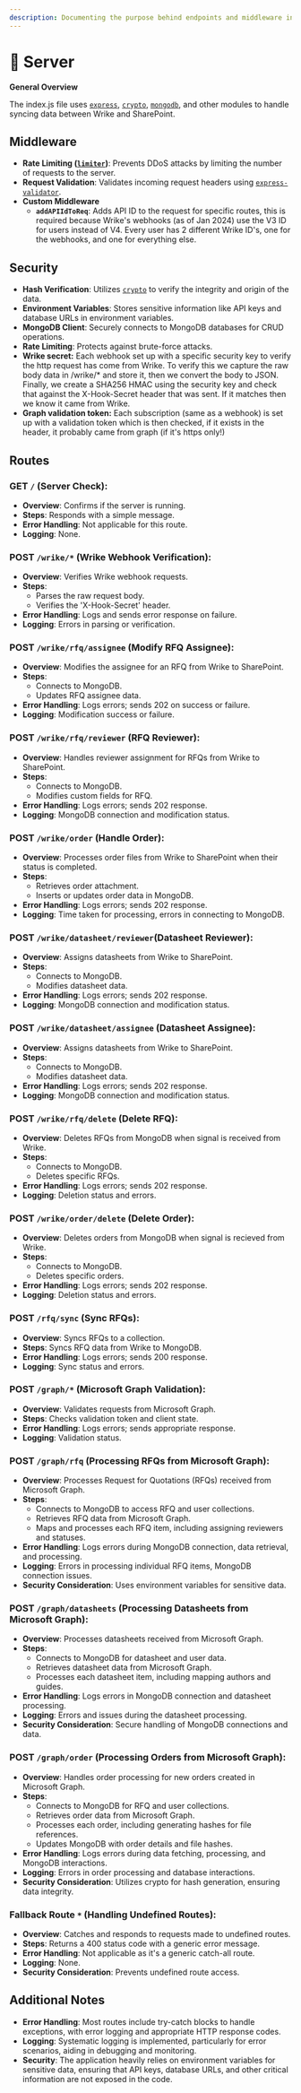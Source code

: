 ```yaml
---
description: Documenting the purpose behind endpoints and middleware in the server
---
```


# 💾 Server

**General Overview**

The index.js file uses [`express`](https://expressjs.com/),  [`crypto`](https://nodejs.org/api/crypto.html), [`mongodb`](https://www.mongodb.com/), and other modules to handle syncing data between Wrike and SharePoint.

## **Middleware**

* **Rate Limiting (**[**`limiter`**](https://www.npmjs.com/package/express-rate-limit)**)**: Prevents DDoS attacks by limiting the number of requests to the server.
* **Request Validation**: Validates incoming request headers using [`express-validator`](https://www.npmjs.com/package/express-validator).
* **Custom Middleware**&#x20;
  * **`addAPIIdToReq`**: Adds API ID to the request for specific routes, this is required because Wrike's webhooks (as of Jan 2024) use the V3 ID for users instead of V4. Every user has 2 different Wrike ID's, one for the webhooks, and one for everything else.

## **Security**

* **Hash Verification**: Utilizes [`crypto`](https://nodejs.org/api/crypto.html) to verify the integrity and origin of the data.
* **Environment Variables**: Stores sensitive information like API keys and database URLs in environment variables.
* **MongoDB Client**: Securely connects to MongoDB databases for CRUD operations.
* **Rate Limiting**: Protects against brute-force attacks.
* **Wrike secret:** Each webhook set up with a specific security key to verify the http request has come from Wrike. To verify this we capture the raw body data in /wrike/\* and store it, then we convert the body to JSON. Finally, we create a SHA256 HMAC using the security key and check that against the X-Hook-Secret header that was sent. If it matches then we know it came from Wrike.
* **Graph validation token:** Each subscription (same as a webhook) is set up with a validation token which is then checked, if it exists in the header, it probably came from graph (if it's https only!)

## **Routes**

### **GET `/` (Server Check)**:

* **Overview**: Confirms if the server is running.
* **Steps**: Responds with a simple message.
* **Error Handling**: Not applicable for this route.
* **Logging**: None.

### **POST `/wrike/*` (Wrike Webhook Verification)**:

* **Overview**: Verifies Wrike webhook requests.
* **Steps**:
  * Parses the raw request body.
  * Verifies the 'X-Hook-Secret' header.
* **Error Handling**: Logs and sends error response on failure.
* **Logging**: Errors in parsing or verification.

### **POST `/wrike/rfq/assignee` (Modify RFQ Assignee)**:

* **Overview**: Modifies the assignee for an RFQ from Wrike to SharePoint.
* **Steps**:
  * Connects to MongoDB.
  * Updates RFQ assignee data.
* **Error Handling**: Logs errors; sends 202 on success or failure.
* **Logging**: Modification success or failure.

### **POST `/wrike/rfq/reviewer` (RFQ Reviewer)**:

* **Overview**: Handles reviewer assignment for RFQs from Wrike to SharePoint.
* **Steps**:
  * Connects to MongoDB.
  * Modifies custom fields for RFQ.
* **Error Handling**: Logs errors; sends 202 response.
* **Logging**: MongoDB connection and modification status.

### **POST `/wrike/order` (Handle Order)**:

* **Overview**: Processes order files from Wrike to SharePoint when their status is completed.
* **Steps**:
  * Retrieves order attachment.
  * Inserts or updates order data in MongoDB.
* **Error Handling**: Logs errors; sends 202 response.
* **Logging**: Time taken for processing, errors in connecting to MongoDB.

### **POST `/wrike/datasheet/reviewer`(Datasheet Reviewer)**:

* **Overview**: Assigns datasheets from Wrike to SharePoint.
* **Steps**:
  * Connects to MongoDB.
  * Modifies datasheet data.
* **Error Handling**: Logs errors; sends 202 response.
* **Logging**: MongoDB connection and modification status.

### **POST `/wrike/datasheet/assignee` (Datasheet Assignee)**:

* **Overview**: Assigns datasheets from Wrike to SharePoint.
* **Steps**:
  * Connects to MongoDB.
  * Modifies datasheet data.
* **Error Handling**: Logs errors; sends 202 response.
* **Logging**: MongoDB connection and modification status.

### **POST `/wrike/rfq/delete` (Delete RFQ)**:

* **Overview**: Deletes RFQs from MongoDB when signal is received from Wrike.
* **Steps**:
  * Connects to MongoDB.
  * Deletes specific RFQs.
* **Error Handling**: Logs errors; sends 202 response.
* **Logging**: Deletion status and errors.

### **POST `/wrike/order/delete` (Delete Order)**:

* **Overview**: Deletes orders from MongoDB when signal is recieved from Wrike.
* **Steps**:
  * Connects to MongoDB.
  * Deletes specific orders.
* **Error Handling**: Logs errors; sends 202 response.
* **Logging**: Deletion status and errors.

### **POST `/rfq/sync` (Sync RFQs)**:

* **Overview**: Syncs RFQs to a collection.
* **Steps**: Syncs RFQ data from Wrike to MongoDB.
* **Error Handling**: Logs errors; sends 200 response.
* **Logging**: Sync status and errors.

### **POST `/graph/*` (Microsoft Graph Validation)**:

* **Overview**: Validates requests from Microsoft Graph.
* **Steps**: Checks validation token and client state.
* **Error Handling**: Logs errors; sends appropriate response.
* **Logging**: Validation status.

### **POST `/graph/rfq` (Processing RFQs from Microsoft Graph)**:

* **Overview**: Processes Request for Quotations (RFQs) received from Microsoft Graph.
* **Steps**:
  * Connects to MongoDB to access RFQ and user collections.
  * Retrieves RFQ data from Microsoft Graph.
  * Maps and processes each RFQ item, including assigning reviewers and statuses.
* **Error Handling**: Logs errors during MongoDB connection, data retrieval, and processing.
* **Logging**: Errors in processing individual RFQ items, MongoDB connection issues.
* **Security Consideration**: Uses environment variables for sensitive data.

### **POST `/graph/datasheets` (Processing Datasheets from Microsoft Graph)**:

* **Overview**: Processes datasheets received from Microsoft Graph.
* **Steps**:
  * Connects to MongoDB for datasheet and user data.
  * Retrieves datasheet data from Microsoft Graph.
  * Processes each datasheet item, including mapping authors and guides.
* **Error Handling**: Logs errors in MongoDB connection and datasheet processing.
* **Logging**: Errors and issues during the datasheet processing.
* **Security Consideration**: Secure handling of MongoDB connections and data.

### **POST `/graph/order` (Processing Orders from Microsoft Graph)**:

* **Overview**: Handles order processing for new orders created in Microsoft Graph.
* **Steps**:
  * Connects to MongoDB for RFQ and user collections.
  * Retrieves order data from Microsoft Graph.
  * Processes each order, including generating hashes for file references.
  * Updates MongoDB with order details and file hashes.
* **Error Handling**: Logs errors during data fetching, processing, and MongoDB interactions.
* **Logging**: Errors in order processing and database interactions.
* **Security Consideration**: Utilizes crypto for hash generation, ensuring data integrity.

### **Fallback Route `*` (Handling Undefined Routes)**:

* **Overview**: Catches and responds to requests made to undefined routes.
* **Steps**: Returns a 400 status code with a generic error message.
* **Error Handling**: Not applicable as it's a generic catch-all route.
* **Logging**: None.
* **Security Consideration**: Prevents undefined route access.

## **Additional Notes**

* **Error Handling**: Most routes include try-catch blocks to handle exceptions, with error logging and appropriate HTTP response codes.
* **Logging**: Systematic logging is implemented, particularly for error scenarios, aiding in debugging and monitoring.
* **Security**: The application heavily relies on environment variables for sensitive data, ensuring that API keys, database URLs, and other critical information are not exposed in the code.
